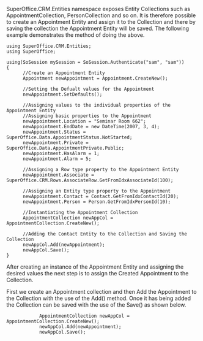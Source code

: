 <properties date="2016-05-10"
SortOrder="12"
/>

SuperOffice.CRM.Entities namespace exposes Entity Collections such as AppointmentCollection, PersonCollection and so on. It is therefore possible to create an Appointment Entity and assign it to the Collection and there by saving the collection the Appointment Entity will be saved. The following example demonstrates the method of doing the above.

```
using SuperOffice.CRM.Entities;
using SuperOffice;
 
using(SoSession mySession = SoSession.Authenticate("sam", "sam"))
{
      //Create an Appointment Entity
      Appointment newAppointment = Appointment.CreateNew();
 
      //Setting the Defualt values for the Appointment
      newAppointment.SetDefaults();
 
      //Assigning values to the individual properties of the
Appointment Entity
      //Assigning basic properties to the Appointment
      newAppointment.Location = "Seminar Room 662";
      newAppointment.EndDate = new DateTime(2007, 3, 4);
      newAppointment.Status =
SuperOffice.Data.AppointmentStatus.NotStarted;
      newAppointment.Private =
SuperOffice.Data.AppointmentPrivate.Public;
      newAppointment.HasAlarm = 1;
      newAppointment.Alarm = 5;
 
      //Assigning a Row type property to the Appointment Entity
      newAppointment.Associate =
SuperOffice.CRM.Rows.AssociateRow.GetFromIdxAssociateId(100);
 
      //Assigning an Entity type property to the Appointment
      newAppointment.Contact = Contact.GetFromIdxContactId(20);
      newAppointment.Person = Person.GetFromIdxPersonId(10);
 
      //Instantiating the Appointment Collection
      AppointmentCollection newAppCol =
AppointmentCollection.CreateNew();
                 
      //Adding the Contact Entity to the Collection and Saving the
Collection
      newAppCol.Add(newAppointment);
      newAppCol.Save();
}
```

 

After creating an instance of the Appointment Entity and assigning the desired values the next step is to assign the Created Appointment to the Collection.

First we create an Appointment collection and then Add the Appointment to the Collection with the use of the Add() method. Once it has being added the Collection can be saved with the use of the Save() as shown below.

```
            AppointmentCollection newAppCol =
AppointmentCollection.CreateNew();
            newAppCol.Add(newAppointment);
            newAppCol.Save();
```
